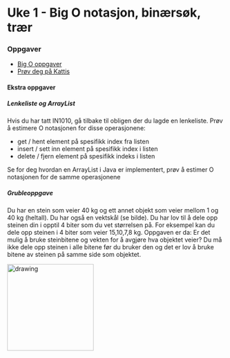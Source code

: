 # Uke 1 - Big O notasjon, binærsøk, trær


### Oppgaver

* [Big O oppgaver](kode/bigo_oppgaver.py)
* [Prøv deg på Kattis](../kattis)

#### Ekstra oppgaver

##### Lenkeliste og ArrayList
Hvis du har tatt IN1010, gå tilbake til obligen der du lagde en lenkeliste. Prøv å
estimere O notasjonen for disse operasjonene:

* get / hent element på spesifikk index fra listen
* insert / sett inn element på spesifikk index i listen
* delete / fjern element på spesifikk indeks i listen

Se for deg hvordan en ArrayList i Java er implementert, prøv å estimer O notasjonen for de
samme operasjonene

##### Grubleoppgave

Du har en stein som veier 40 kg og ett annet objekt som veier mellom 1 og 40 kg (heltall). Du har
også en vektskål (se bilde). Du har lov til å dele opp steinen din i opptil 4 biter som du
vet størrelsen på. For eksempel kan du dele opp steinen i 4 biter som veier 15,10,7,8 kg.
Oppgaven er da: Er det mulig å bruke steinbitene og vekten for å avgjøre hva objektet
veier? Du må ikke dele opp steinen i alle bitene før du bruker den og det er lov å bruke
bitene av steinen på samme side som objektet.


<img src="https://c8.alamy.com/comp/R0AP0G/scale-comparison-icon-in-flat-style-balance-weight-vector-illustration-on-isolated-background-scale-compare-business-concept-R0AP0G.jpg" alt="drawing" width="200"/>
